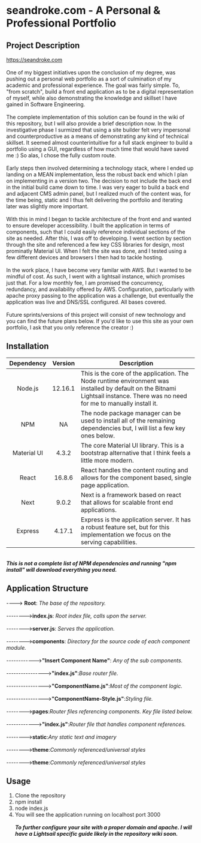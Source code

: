 # seandroke.com - A Personal & Professional Portfolio

## Project Description
<a href="https://seandroke.com" target="_blank">https://seandroke.com</a>
<br /><br />
One of my biggest initiatives upon the conclusion of my degree, was pushing out a personal web portfolio as a sort of
culmination of my academic and professional experience. The goal was fairly simple. To, "from scratch", build a front end application as to
be a digital representation of myself, while also demonstrating the knowledge and skillset I have gained in Software Engineering.
<br /><br />
The complete implementation of this solution can be found in the wiki of this repository, but I will also provide a brief description now.
In the investigative phase I surmized that using a site builder felt very impersonal and counterproductive as a means of demonstrating any
kind of technical skillset. It seemed almost counterintuitive for a full stack engineer to build a portfolio using a GUI, regardless of how much
time that would have saved me :) So alas, I chose the fully custom route.
<br /><br />
Early steps then involved determining a technology stack, where I ended up landing on a MEAN implementation, less the robust back end which
I plan on implementing in a version two. The decision to not include the back end in the initial build came down to time. I was very eager to build
a back end and adjacent CMS admin panel, but I realized much of the content was, for the time being, static and I thus felt delivering the portfolio and
iterating later was slightly more important.
<br /><br />
With this in mind I began to tackle architecture of the front end and wanted to ensure developer accessibility. I built the application in terms of
components, such that I could easily reference individual sections of the site as needed. After this, I was off to developing. I went section by section through
the site and referenced a few key CSS libraries for design, most prominatly Material UI. When I felt the site was done, and I tested using a few different
devices and browsers I then had to tackle hosting.
<br /><br />
In the work place, I have become very familar with AWS. But I wanted to be mindful of cost. As such, I went with a lightsail instance, which promises just that.
For a low monthly fee, I am promised the concurrency, redundancy, and availability offered by AWS. Configuration, particularly with apache proxy passing to the
application was a challenge, but eventually the application was live and DNS/SSL configured. All bases covered.
<br /><br />
Future sprints/versions of this project will consist of new technology and you can find the future plans below. If you'd like to use this site as your own portfolio,
I ask that you only reference the creator :)


## Installation
| Dependency | Version | Description |
| :--------: | :-----: | ----------- |
| Node.js | 12.16.1 | This is the core of the application. The Node runtime environment was installed by default on the Bitnami Lightsail instance. There was no need for me to manually install it. |
| NPM | NA | The node package manager can be used to install all of the remaining dependencies but, I will list a few key ones below. |
| Material UI | 4.3.2 | The core Material UI library. This is a bootstrap alternative that I think feels a little more modern. |
| React | 16.8.6 | React handles the content routing and allows for the component based, single page application. |
| Next | 9.0.2 | Next is a framework based on react that allows for scalable front end applications. |
| Express | 4.17.1 | Express is the application server. It has a robust feature set, but for this implementation we focus on the serving capabilities. |
<br />
<i><strong>This is not a complete list of NPM dependencies and running "npm install" will download everything you need.</i></strong>

## Application Structure
----> <strong>Root</strong>:<i> The base of the repository.</i>
<br /><br />
--------><strong>index.js</strong>:<i> Root index file, calls upon the server. </i>
<br /><br />
--------><strong>server.js</strong>:<i> Serves the application. </i>
<br /><br />
--------><strong>components</strong>:<i> Directory for the source code of each component module.</i>
<br /><br />
------------><strong>"Insert Component Name"</strong>:<i> Any of the sub components.</i>
<br /><br />
----------------><strong>"index.js"</strong>:<i>Base router file.</i>
<br /><br />
----------------><strong>"ComponentName.js"</strong>:<i>Most of the component logic.</i>
<br /><br />
----------------><strong>"ComponentName-Style.js"</strong>:<i>Styling file.</i>
<br /><br />
--------><strong>pages</strong>:<i>Router files referencing components. Key file listed below.</i>
<br /><br />
------------><strong>"index.js"</strong>:<i>Router file that handles component references.</i>
<br /><br />
--------><strong>static</strong>:<i>Any static text and imagery</i>
<br /><br />
--------><strong>theme</strong>:<i>Commonly referenced/universal styles</i>
<br /><br />
--------><strong>theme</strong>:<i>Commonly referenced/universal styles</i>

## Usage

1. Clone the repository
2. npm install
3. node index.js
4. You will see the application running on localhost port 3000
<br /><br />
<strong><i>To further configure your site with a proper domain and apache. I will have a Lightsail specific guide likely in the repository wiki soon.</strong></i>
